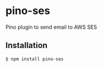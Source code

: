 # pino-ses
Pino plugin to send email to AWS SES

## Installation
```bash
$ npm install pino-ses
```
